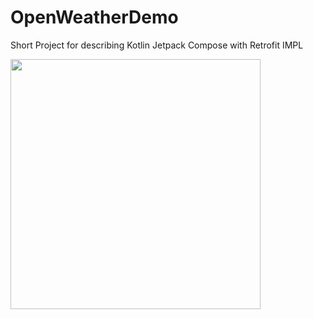 # OpenWeatherDemo
Short Project for describing Kotlin Jetpack Compose with Retrofit IMPL

<img src="https://user-images.githubusercontent.com/63404652/210950412-3b5093c2-fa7a-4447-9e59-6402d1df5f79.png" data-canonical-src="https://user-images.githubusercontent.com/63404652/210950412-3b5093c2-fa7a-4447-9e59-6402d1df5f79.png" height="400" />

